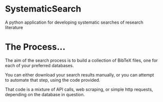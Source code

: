 # SystematicSearch
 A python application for developing systematic searches of research literature

# The Process...

The aim of the search process is to build a collection of BibTeX files, one for each of your preferred databases.

You can either download your search results manually, or you can attempt to automate that step, using the code provided.

That code is a mixture of API calls, web scraping, or simple http requests, depending on the database in question.

